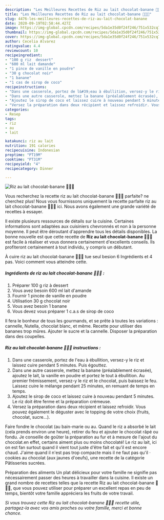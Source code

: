 ```yaml
---
description: "Les Meilleures Recettes de Riz au lait chocolat-banane 🍫🥣🌱"
title: "Les Meilleures Recettes de Riz au lait chocolat-banane 🍫🥣🌱"
slug: 4476-les-meilleures-recettes-de-riz-au-lait-chocolat-banane
date: 2020-09-19T02:58:44.427Z
image: https://img-global.cpcdn.com/recipes/5da1e35d0f24f246/751x532cq70/riz-au-lait-chocolat-banane-🍫🥣🌱-photo-principale-de-la-recette.jpg
thumbnail: https://img-global.cpcdn.com/recipes/5da1e35d0f24f246/751x532cq70/riz-au-lait-chocolat-banane-🍫🥣🌱-photo-principale-de-la-recette.jpg
cover: https://img-global.cpcdn.com/recipes/5da1e35d0f24f246/751x532cq70/riz-au-lait-chocolat-banane-🍫🥣🌱-photo-principale-de-la-recette.jpg
author: Cecelia Alvarez
ratingvalue: 4.4
reviewcount: 10
recipeingredient:
- "100 g riz  dessert"
- "600 ml lait damande"
- "1 pince de vanille en poudre"
- "30 g chocolat noir"
- "1 banane"
- "1 cas de sirop de coco"
recipeinstructions:
- "Dans une casserole, portez de l&#39;eau à ébullition, versez-y le riz et laissez cuire pendant 5 minutes. Puis égouttez."
- "Dans une autre casserole, mettez la banane (préalablement écrasée), ajoutez le lait, la vanille en poudre et portez le tout à ébullition. Au premier frémissement, versez-y le riz et le chocolat, puis baissez le feu. Laissez cuire le mélange pendant 25 minutes, en remuant de temps en temps."
- "Ajoutez le sirop de coco et laissez cuire à nouveau pendant 5 minutes. Le riz doit être ferme et la préparation crémeuse."
- "Versez la préparation dans deux récipient et laissez refroidir. Vous pouvez également le déguster avec le topping de votre choix (fruits, chocolat, sucre...)."
categories:
- Resep
tags:
- riz
- au
- lait

katakunci: riz au lait 
nutrition: 191 calories
recipecuisine: Indonesian
preptime: "PT19M"
cooktime: "PT31M"
recipeyield: "4"
recipecategory: Dinner

---
```



![Riz au lait chocolat-banane 🍫🥣🌱](https://img-global.cpcdn.com/recipes/5da1e35d0f24f246/751x532cq70/riz-au-lait-chocolat-banane-🍫🥣🌱-photo-principale-de-la-recette.jpg)

Vous recherchez la recette riz au lait chocolat-banane 🍫🥣🌱 parfaite? ne cherchez plus! Nous vous fournissons uniquement la recette parfaite riz au lait chocolat-banane 🍫🥣🌱 ici. Nous avons également une grande variété de recettes à essayer.

Il existe plusieurs ressources de détails sur la cuisine. Certaines informations sont adaptées aux cuisiniers chevronnés et non à la personne moyenne. Il peut être déroutant d'apprendre tous les détails disponibles. La bonne nouvelle est que cette recette de <strong> Riz au lait chocolat-banane 🍫🥣🌱 </strong> est facile à réaliser et vous donnera certainement d'excellents conseils. Ils profiteront certainement à tout individu, y compris un débutant.

<!--inarticleads1-->

À cuire riz au lait chocolat-banane 🍫🥣🌱 tue seul besion 6 Ingrédients et 4 pas. Voici comment vous atteindre cette.

##### Ingrédients de riz au lait chocolat-banane 🍫🥣🌱 :

1. Préparer 100 g riz à dessert
1. Vous avez besoin 600 ml lait d&#39;amande
1. Fournir 1 pincée de vanille en poudre
1. Utilisation 30 g chocolat noir
1. Vous avez besoin 1 banane
1. Vous devez vous préparer 1 c.a.s de sirop de coco


Il fera le bonheur de tous les gourmands, et se prête à toutes les variations : cannelle, Nutella, chocolat blanc, et même. Recette pour utiliser des bananes trop mûres. Ajouter le sucre et la cannelle. Disposer la préparation dans des coupelles. 

<!--inarticleads2-->

##### Riz au lait chocolat-banane 🍫🥣🌱 instructions :

1. Dans une casserole, portez de l&#39;eau à ébullition, versez-y le riz et laissez cuire pendant 5 minutes. Puis égouttez.
1. Dans une autre casserole, mettez la banane (préalablement écrasée), ajoutez le lait, la vanille en poudre et portez le tout à ébullition. Au premier frémissement, versez-y le riz et le chocolat, puis baissez le feu. Laissez cuire le mélange pendant 25 minutes, en remuant de temps en temps.
1. Ajoutez le sirop de coco et laissez cuire à nouveau pendant 5 minutes. Le riz doit être ferme et la préparation crémeuse.
1. Versez la préparation dans deux récipient et laissez refroidir. Vous pouvez également le déguster avec le topping de votre choix (fruits, chocolat, sucre...).


Faire fondre le chocolat (au bain-marie ou au. Quand le riz a absorbé le lait (cela prends environ une heure), retirer du feu et ajouter le chocolat râpé ou fondu. Je conseille de goûter la préparation au fur et à mesure de l&#39;ajout du chocolat.en effet, certains aiment plus ou moins chocolaté! Le riz au lait, ici on est fan surtout quand il vient tout juste d&#39;être fait et qu&#39;il est encore chaud. J&#39;aime quand il n&#39;est pas trop compacte mais il ne faut pas qu&#39;il · cookies au chocolat (aux jaunes d&#39;oeufs), une recette de la catégorie Pâtisseries sucrées. 

<!--inarticleads1-->

<p>
Préparation des aliments Un plat délicieux pour votre famille ne signifie pas nécessairement passer des heures à travailler dans la cuisine. Il existe un grand nombre de recettes telles que la recette Riz au lait chocolat-banane 🍫🥣🌱, que vous pouvez utiliser pour préparer un excellent repas en peu de temps, bientôt votre famille appréciera les fruits de votre travail.
</p>

<p>
<i>Si vous trouvez cette Riz au lait chocolat-banane 🍫🥣🌱 recette utile, partagez-la avec vos amis proches ou votre famille, merci et bonne chance.</i>
</p>
